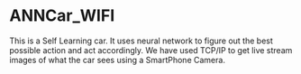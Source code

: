# ANNCar_WIFI
This is a Self Learning car. It uses neural network to figure out the best possible action and act accordingly.
We have used TCP/IP to get live stream images of what the car sees using a SmartPhone Camera.
